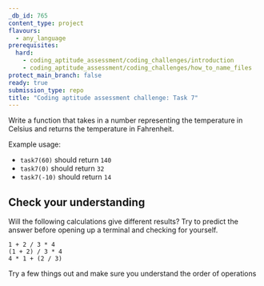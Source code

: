```yaml
---
_db_id: 765
content_type: project
flavours:
  - any_language
prerequisites:
  hard:
    - coding_aptitude_assessment/coding_challenges/introduction
    - coding_aptitude_assessment/coding_challenges/how_to_name_files
protect_main_branch: false
ready: true
submission_type: repo
title: "Coding aptitude assessment challenge: Task 7"
---
```


Write a function that takes in a number representing the temperature in Celsius and returns the temperature in Fahrenheit.

Example usage:

- `task7(60)` should return `140`
- `task7(0)` should return `32`
- `task7(-10)` should return `14`

## Check your understanding

Will the following calculations give different results? Try to predict the answer before opening up a terminal and checking for yourself.

```
1 + 2 / 3 * 4
(1 + 2) / 3 * 4
4 * 1 + (2 / 3)
```

Try a few things out and make sure you understand the order of operations
